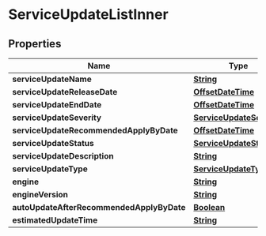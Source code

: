 

# ServiceUpdateListInner


## Properties

| Name | Type | Description | Notes |
|------------ | ------------- | ------------- | -------------|
|**serviceUpdateName** | [**String**](String.md) |  |  [optional] |
|**serviceUpdateReleaseDate** | [**OffsetDateTime**](OffsetDateTime.md) |  |  [optional] |
|**serviceUpdateEndDate** | [**OffsetDateTime**](OffsetDateTime.md) |  |  [optional] |
|**serviceUpdateSeverity** | [**ServiceUpdateSeverity**](ServiceUpdateSeverity.md) |  |  [optional] |
|**serviceUpdateRecommendedApplyByDate** | [**OffsetDateTime**](OffsetDateTime.md) |  |  [optional] |
|**serviceUpdateStatus** | [**ServiceUpdateStatus**](ServiceUpdateStatus.md) |  |  [optional] |
|**serviceUpdateDescription** | [**String**](String.md) |  |  [optional] |
|**serviceUpdateType** | [**ServiceUpdateType**](ServiceUpdateType.md) |  |  [optional] |
|**engine** | [**String**](String.md) |  |  [optional] |
|**engineVersion** | [**String**](String.md) |  |  [optional] |
|**autoUpdateAfterRecommendedApplyByDate** | [**Boolean**](Boolean.md) |  |  [optional] |
|**estimatedUpdateTime** | [**String**](String.md) |  |  [optional] |



